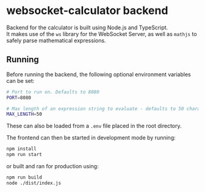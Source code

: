 # websocket-calculator backend
Backend for the calculator is built using Node.js and TypeScript.  
It makes use of the `ws` library for the WebSocket Server, as well as `mathjs` to safely parse mathematical expressions.

## Running
Before running the backend, the following optional environment variables can be set:
```bash
# Port to run on. Defaults to 8080
PORT=8080

# Max length of an expression string to evaluate - defaults to 50 characters
MAX_LENGTH=50
```
These can also be loaded from a `.env` file placed in the root directory.  
  
The frontend can then be started in development mode by running:
```bash
npm install
npm run start
```

or built and ran for production using:
```bash
npm run build
node ./dist/index.js
```